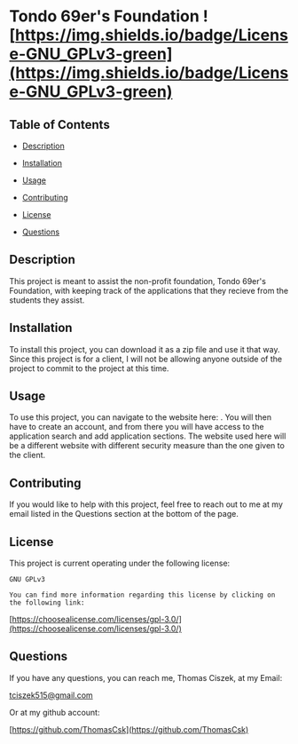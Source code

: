 # Tondo 69er's Foundation ![https://img.shields.io/badge/License-GNU_GPLv3-green](https://img.shields.io/badge/License-GNU_GPLv3-green) 
  
## Table of Contents

- [Description](#description)

- [Installation](#installation)
  
- [Usage](#usage)
 
- [Contributing](#contributing)
 
- [License](#license)

- [Questions](#questions)

## Description

This project is meant to assist the non-profit foundation, Tondo 69er's Foundation, with keeping track of the applications that they recieve from the students they assist. 

## Installation
  
To install this project, you can download it as a zip file and use it that way. Since this project is for a client, I will not be allowing anyone outside of the project to commit to the project at this time.
  
## Usage
  
To use this project, you can navigate to the website here: . You will then have to create an account, and from there you will have access to the application search and add application sections. The website used here will be a different website with different security measure than the one given to the client.
 
## Contributing

If you would like to help with this project, feel free to reach out to me at my email listed in the Questions section at the bottom of the page.
 
## License

This project is current operating under the following license:

    GNU GPLv3
 
    You can find more information regarding this license by clicking on the following link:
[https://choosealicense.com/licenses/gpl-3.0/](https://choosealicense.com/licenses/gpl-3.0/)

## Questions

If you have any questions, you can reach me, Thomas Ciszek, at my Email:

[tciszek515@gmail.com](#tciszek515@gmail.com)

Or at my github account:

[https://github.com/ThomasCsk](https://github.com/ThomasCsk)
